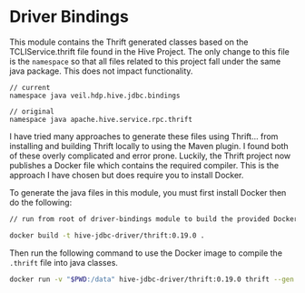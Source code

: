 # Driver Bindings

This module contains the Thrift generated classes based on the TCLIService.thrift file found in the Hive Project.  The only change to this file is the `namespace` so that all files related to this project fall under the same java package.  This does not impact functionality.

```thrift
// current
namespace java veil.hdp.hive.jdbc.bindings

// original
namespace java apache.hive.service.rpc.thrift
```

I have tried many approaches to generate these files using Thrift... from installing and building Thrift locally to using the Maven plugin.  I found both of these overly complicated and error prone.  Luckily, the Thrift project now publishes a Docker file which contains the required compiler.  This is the approach I have chosen but does require you to install Docker.

To generate the java files in this module, you must first install Docker then do the following:

```bash
// run from root of driver-bindings module to build the provided Docker image

docker build -t hive-jdbc-driver/thrift:0.19.0 .
```
Then run the following command to use the Docker image to compile the `.thrift` file into java classes.


```bash
docker run -v "$PWD:/data" hive-jdbc-driver/thrift:0.19.0 thrift --gen java:beans,generated_annotations=suppress -out /data/src/main/java /data/src/main/resources/TCLIService.thrift
```
